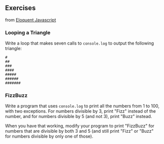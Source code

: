 ## Exercises
from [Eloquent Javascript](https://eloquentjavascript.net/)

### Looping a Triangle
Write a loop that makes seven calls to `console.log` to output the following triangle:

```
#
##
###
####
#####
######
#######
```

### FizzBuzz
Write a program that uses `console.log` to print all the numbers from 1 to 100, with two exceptions. For numbers divisible by 3, print "Fizz" instead of the number, and for numbers divisible by 5 (and not 3), print "Buzz" instead.

When you have that working, modify your program to print "FizzBuzz" for numbers that are divisible by both 3 and 5 (and still print "Fizz" or "Buzz" for numbers divisible by only one of those).

###
